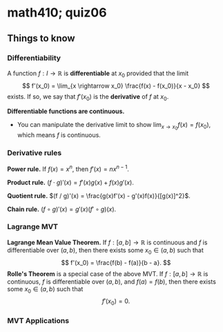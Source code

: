 # math410; quiz06

## Things to know

### Differentiability

A function $f: I \rightarrow \mathbb{R}$ is **differentiable** at $x_0$ provided that the limit
$$
f'(x_0) = \lim_{x \rightarrow x_0} \frac{f(x) - f(x_0)}{x - x_0}
$$
 exists. If so, we say that $f'(x_0)$ is the **derivative** of $f$ at $x_0$.

**Differentiable functions are continuous.**

- You can manipulate the derivative limit to show $\lim_{x \rightarrow x_0} f(x) = f(x_0)$, which means $f$ is continuous.

### Derivative rules

**Power rule.** If $f(x) = x^n$, then $f'(x) = nx^{n - 1}$.

**Product rule.** $(f \cdot g)'(x) = f'(x) g(x) + f(x) g'(x)$.

**Quotient rule.** $(f / g)'(x) = \frac{g(x)f'(x) - g'(x)f(x)}{[g(x)]^2}$.

**Chain rule.** $(f \circ g)'(x) = g'(x) (f' \circ g)(x)$.

### Lagrange MVT

**Lagrange Mean Value Theorem.** If $f: [a, b] \rightarrow \mathbb{R}$ is continuous and $f$ is differentiable over $(a, b)$, then there exists some $x_0 \in (a, b)$ such that
$$
f'(x_0) = \frac{f(b) - f(a)}{b - a}.
$$
**Rolle's Theorem** is a special case of the above MVT. If $f: [a, b] \rightarrow \mathbb{R}$ is continuous, $f$ is differentiable over $(a, b)$, and $f(a) = f(b)$, then there exists some $x_0 \in (a, b)$ such that
$$
f'(x_0) = 0.
$$

### MVT Applications

